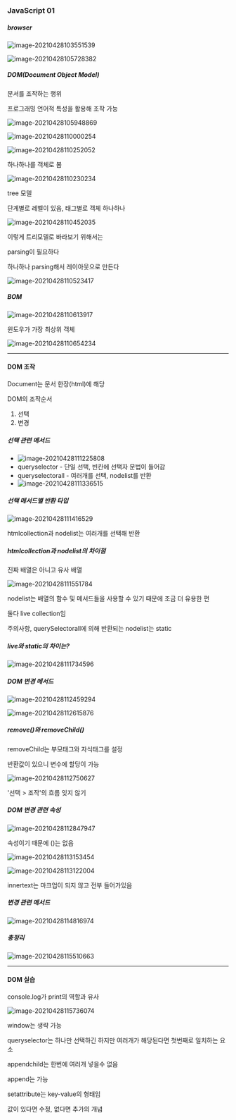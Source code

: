 ### JavaScript 01

##### browser

![image-20210428103551539](C:\Users\na0i\AppData\Roaming\Typora\typora-user-images\image-20210428103551539.png)



![image-20210428105728382](C:\Users\na0i\AppData\Roaming\Typora\typora-user-images\image-20210428105728382.png)

 

##### DOM(Document Object Model)

문서를 조작하는 행위



프로그래밍 언어적 특성을 활용해 조작 가능

![image-20210428105948869](C:\Users\na0i\AppData\Roaming\Typora\typora-user-images\image-20210428105948869.png)

![image-20210428110000254](C:\Users\na0i\AppData\Roaming\Typora\typora-user-images\image-20210428110000254.png)



![image-20210428110252052](C:\Users\na0i\AppData\Roaming\Typora\typora-user-images\image-20210428110252052.png)



하나하나를 객체로 봄

![image-20210428110230234](C:\Users\na0i\AppData\Roaming\Typora\typora-user-images\image-20210428110230234.png)



tree 모델

단계별로 레벨이 있음, 태그별로 객체 하나하나

![image-20210428110452035](C:\Users\na0i\AppData\Roaming\Typora\typora-user-images\image-20210428110452035.png)



이렇게 트리모델로 바라보기 위해서는

parsing이 필요하다

하나하나  parsing해서 레이아웃으로 만든다

![image-20210428110523417](C:\Users\na0i\AppData\Roaming\Typora\typora-user-images\image-20210428110523417.png)



##### BOM

![image-20210428110613917](C:\Users\na0i\AppData\Roaming\Typora\typora-user-images\image-20210428110613917.png)

윈도우가 가장 최상위 객체

![image-20210428110654234](C:\Users\na0i\AppData\Roaming\Typora\typora-user-images\image-20210428110654234.png)



-------------------------

#### DOM 조작

Document는 문서 한장(html)에 해당

DOM의 조작순서

1. 선택
2. 변경



##### 선택 관련 메서드

- ![image-20210428111225808](C:\Users\na0i\AppData\Roaming\Typora\typora-user-images\image-20210428111225808.png)
- queryselector - 단일 선택, 빈칸에 선택자 문법이 들어감
- queryselectorall - 여러개를 선택, nodelist를 반환
- ![image-20210428111336515](C:\Users\na0i\AppData\Roaming\Typora\typora-user-images\image-20210428111336515.png)



##### 선택 메서드별 반환 타입

![image-20210428111416529](C:\Users\na0i\AppData\Roaming\Typora\typora-user-images\image-20210428111416529.png)

htmlcollection과 nodelist는 여러개를 선택해 반환



##### htmlcollection과 nodelist의 차이점

진짜 배열은 아니고 유사 배열

![image-20210428111551784](C:\Users\na0i\AppData\Roaming\Typora\typora-user-images\image-20210428111551784.png)

nodelist는 배열의 함수 및 메서드들을 사용할 수 있기 때문에 조금 더 유용한 편



둘다 live collection임

주의사항, querySelectorall에 의해 반환되는 nodelist는 static



##### live와 static의 차이는?

![image-20210428111734596](C:\Users\na0i\AppData\Roaming\Typora\typora-user-images\image-20210428111734596.png)



##### DOM 변경 메서드

![image-20210428112459294](C:\Users\na0i\AppData\Roaming\Typora\typora-user-images\image-20210428112459294.png)

![image-20210428112615876](C:\Users\na0i\AppData\Roaming\Typora\typora-user-images\image-20210428112615876.png)



##### remove()와 removeChild()

removeChild는 부모태그와 자식태그를 설정

반환값이 있으니 변수에 할당이 가능

![image-20210428112750627](C:\Users\na0i\AppData\Roaming\Typora\typora-user-images\image-20210428112750627.png)

'선택 > 조작'의 흐름 잊지 않기



##### DOM 변경 관련 속성

![image-20210428112847947](C:\Users\na0i\AppData\Roaming\Typora\typora-user-images\image-20210428112847947.png)

속성이기 때문에 ()는 없음



![image-20210428113153454](C:\Users\na0i\AppData\Roaming\Typora\typora-user-images\image-20210428113153454.png)

![image-20210428113122004](C:\Users\na0i\AppData\Roaming\Typora\typora-user-images\image-20210428113122004.png)

innertext는 마크업이 되지 않고 전부 들어가있음



##### 변경 관련 메서드

![image-20210428114816974](C:\Users\na0i\AppData\Roaming\Typora\typora-user-images\image-20210428114816974.png)





##### 총정리

![image-20210428115510663](C:\Users\na0i\AppData\Roaming\Typora\typora-user-images\image-20210428115510663.png)

---------------------

#### DOM 실습

console.log가 print의 역할과 유사



![image-20210428115736074](C:\Users\na0i\AppData\Roaming\Typora\typora-user-images\image-20210428115736074.png)

window는 생략 가능



queryselector는 하나만 선택하긴 하지만 여러개가 해당된다면 첫번째로 일치하는 요소



appendchild는 한번에 여러개 넣을수 없음

append는 가능



setattribute는 key-value의 형태임

값이 있다면 수정, 없다면 추가의 개념